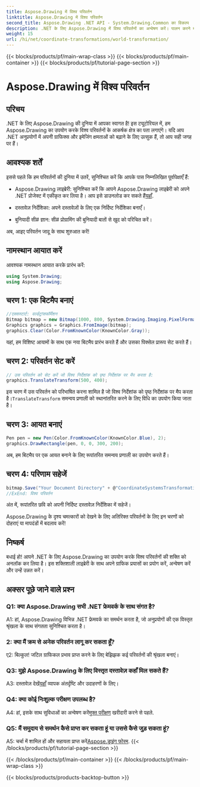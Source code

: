 ```yaml
---
title: Aspose.Drawing में विश्व परिवर्तन
linktitle: Aspose.Drawing में विश्व परिवर्तन
second_title: Aspose.Drawing .NET API - System.Drawing.Common का विकल्प
description: .NET के लिए Aspose.Drawing में विश्व परिवर्तनों का अन्वेषण करें। पालन करने में आसान चरणों के साथ अपने ग्राफ़िक्स को उन्नत करें।
weight: 15
url: /hi/net/coordinate-transformations/world-transformation/
---
```


{{< blocks/products/pf/main-wrap-class >}}
{{< blocks/products/pf/main-container >}}
{{< blocks/products/pf/tutorial-page-section >}}

# Aspose.Drawing में विश्व परिवर्तन

## परिचय

.NET के लिए Aspose.Drawing की दुनिया में आपका स्वागत है! इस ट्यूटोरियल में, हम Aspose.Drawing का उपयोग करके विश्व परिवर्तनों के आकर्षक क्षेत्र का पता लगाएंगे। यदि आप .NET अनुप्रयोगों में अपनी ग्राफिक्स और इमेजिंग क्षमताओं को बढ़ाने के लिए उत्सुक हैं, तो आप सही जगह पर हैं।

## आवश्यक शर्तें

इससे पहले कि हम परिवर्तनों की दुनिया में उतरें, सुनिश्चित करें कि आपके पास निम्नलिखित पूर्वापेक्षाएँ हैं:

-  Aspose.Drawing लाइब्रेरी: सुनिश्चित करें कि आपने Aspose.Drawing लाइब्रेरी को अपने .NET प्रोजेक्ट में एकीकृत कर लिया है। आप इसे डाउनलोड कर सकते हैं[यहाँ](https://releases.aspose.com/drawing/net/).

- दस्तावेज़ निर्देशिका: अपने दस्तावेज़ों के लिए एक निर्दिष्ट निर्देशिका बनाएँ।

- बुनियादी सी# ज्ञान: सी# प्रोग्रामिंग की बुनियादी बातों से खुद को परिचित करें।

अब, आइए परिवर्तन जादू के साथ शुरुआत करें!

## नामस्थान आयात करें

आवश्यक नामस्थान आयात करके प्रारंभ करें:

```csharp
using System.Drawing;
using Aspose.Drawing;
```

## चरण 1: एक बिटमैप बनाएं

```csharp
//एक्सस्टार्ट: वर्ल्डट्रांसफॉर्मेशन
Bitmap bitmap = new Bitmap(1000, 800, System.Drawing.Imaging.PixelFormat.Format32bppPArgb);
Graphics graphics = Graphics.FromImage(bitmap);
graphics.Clear(Color.FromKnownColor(KnownColor.Gray));
```

यहां, हम विशिष्ट आयामों के साथ एक नया बिटमैप प्रारंभ करते हैं और उसका पिक्सेल प्रारूप सेट करते हैं।

## चरण 2: परिवर्तन सेट करें

```csharp
// उस परिवर्तन को सेट करें जो विश्व निर्देशांक को पृष्ठ निर्देशांक पर मैप करता है:
graphics.TranslateTransform(500, 400);
```

 इस चरण में उस परिवर्तन को परिभाषित करना शामिल है जो विश्व निर्देशांक को पृष्ठ निर्देशांक पर मैप करता है।`TranslateTransform` समन्वय प्रणाली को स्थानांतरित करने के लिए विधि का उपयोग किया जाता है।

## चरण 3: आयत बनाएं

```csharp
Pen pen = new Pen(Color.FromKnownColor(KnownColor.Blue), 2);
graphics.DrawRectangle(pen, 0, 0, 300, 200);
```

अब, हम बिटमैप पर एक आयत बनाने के लिए रूपांतरित समन्वय प्रणाली का उपयोग करते हैं।

## चरण 4: परिणाम सहेजें

```csharp
bitmap.Save("Your Document Directory" + @"CoordinateSystemsTransformations\WorldTransformation_out.png");
//ExEnd: विश्व परिवर्तन
```

अंत में, रूपांतरित छवि को अपनी निर्दिष्ट दस्तावेज़ निर्देशिका में सहेजें।

Aspose.Drawing के दृश्य चमत्कारों को देखने के लिए अतिरिक्त परिवर्तनों के लिए इन चरणों को दोहराएं या मापदंडों में बदलाव करें!

## निष्कर्ष

बधाई हो! आपने .NET के लिए Aspose.Drawing का उपयोग करके विश्व परिवर्तनों की शक्ति को अनलॉक कर लिया है। इस शक्तिशाली लाइब्रेरी के साथ अपने ग्राफिक प्रयासों का प्रयोग करें, अन्वेषण करें और उन्हें उन्नत करें।

## अक्सर पूछे जाने वाले प्रश्न

### Q1: क्या Aspose.Drawing सभी .NET फ्रेमवर्क के साथ संगत है?

A1: हां, Aspose.Drawing विभिन्न .NET फ्रेमवर्क का समर्थन करता है, जो अनुप्रयोगों की एक विस्तृत श्रृंखला के साथ संगतता सुनिश्चित करता है।

### 2: क्या मैं क्रम से अनेक परिवर्तन लागू कर सकता हूँ?

ए2: बिल्कुल! जटिल ग्राफिकल प्रभाव प्राप्त करने के लिए बेझिझक कई परिवर्तनों की श्रृंखला बनाएं।

### Q3: मुझे Aspose.Drawing के लिए विस्तृत दस्तावेज़ कहाँ मिल सकते हैं?

 A3: दस्तावेज़ देखें[यहाँ](https://reference.aspose.com/drawing/net/) व्यापक अंतर्दृष्टि और उदाहरणों के लिए।

### Q4: क्या कोई निःशुल्क परीक्षण उपलब्ध है?

 A4: हां, इसके साथ सुविधाओं का अन्वेषण करें[मुफ्त परीक्षण](https://releases.aspose.com/) खरीदारी करने से पहले.

### Q5: मैं समुदाय से समर्थन कैसे प्राप्त कर सकता हूं या उससे कैसे जुड़ सकता हूं?

 A5: चर्चा में शामिल हों और सहायता प्राप्त करें[Aspose.ड्राइंग फोरम](https://forum.aspose.com/c/diagram/17).
{{< /blocks/products/pf/tutorial-page-section >}}

{{< /blocks/products/pf/main-container >}}
{{< /blocks/products/pf/main-wrap-class >}}

{{< blocks/products/products-backtop-button >}}
